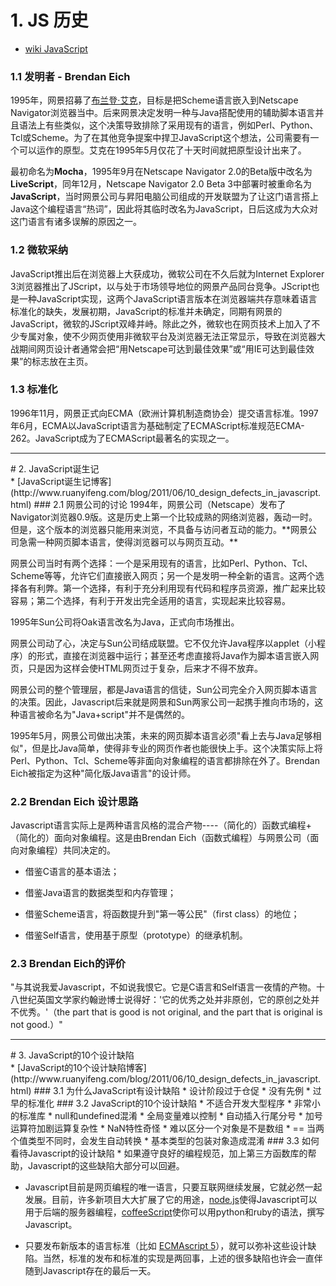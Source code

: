 # 1. JS 历史
* [wiki JavaScript](https://zh.wikipedia.org/wiki/JavaScript#%E5%8E%86%E5%8F%B2)
### 1.1 发明者 - Brendan Eich
1995年，网景招募了[布兰登·艾克](https://zh.wikipedia.org/wiki/%E5%B8%83%E8%98%AD%E7%99%BB%C2%B7%E8%89%BE%E5%85%8B)，目标是把Scheme语言嵌入到Netscape Navigator浏览器当中。后来网景决定发明一种与Java搭配使用的辅助脚本语言并且语法上有些类似，这个决策导致排除了采用现有的语言，例如Perl、Python、Tcl或Scheme。为了在其他竞争提案中捍卫JavaScript这个想法，公司需要有一个可以运作的原型。艾克在1995年5月仅花了十天时间就把原型设计出来了。

最初命名为**Mocha**，1995年9月在Netscape Navigator 2.0的Beta版中改名为**LiveScript**，同年12月，Netscape Navigator 2.0 Beta 3中部署时被重命名为**JavaScript**，当时网景公司与昇阳电脑公司组成的开发联盟为了让这门语言搭上Java这个编程语言“热词”，因此将其临时改名为JavaScript，日后这成为大众对这门语言有诸多误解的原因之一。
### 1.2 微软采纳
JavaScript推出后在浏览器上大获成功，微软公司在不久后就为Internet Explorer 3浏览器推出了JScript，以与处于市场领导地位的网景产品同台竞争。JScript也是一种JavaScript实现，这两个JavaScript语言版本在浏览器端共存意味着语言标准化的缺失，发展初期，JavaScript的标准并未确定，同期有网景的JavaScript，微软的JScript双峰并峙。除此之外，微软也在网页技术上加入了不少专属对象，使不少网页使用非微软平台及浏览器无法正常显示，导致在浏览器大战期间网页设计者通常会把“用Netscape可达到最佳效果”或“用IE可达到最佳效果”的标志放在主页。
### 1.3 标准化
1996年11月，网景正式向ECMA（欧洲计算机制造商协会）提交语言标准。1997年6月，ECMA以JavaScript语言为基础制定了ECMAScript标准规范ECMA-262。JavaScript成为了ECMAScript最著名的实现之一。

<hr>
# 2. JavaScript诞生记
<br>
* [JavaScript诞生记博客](http://www.ruanyifeng.com/blog/2011/06/10_design_defects_in_javascript.html)
### 2.1 网景公司的讨论
1994年，网景公司（Netscape）发布了Navigator浏览器0.9版。这是历史上第一个比较成熟的网络浏览器，轰动一时。但是，这个版本的浏览器只能用来浏览，不具备与访问者互动的能力。**网景公司急需一种网页脚本语言，使得浏览器可以与网页互动。**

网景公司当时有两个选择：一个是采用现有的语言，比如Perl、Python、Tcl、Scheme等等，允许它们直接嵌入网页；另一个是发明一种全新的语言。这两个选择各有利弊。第一个选择，有利于充分利用现有代码和程序员资源，推广起来比较容易；第二个选择，有利于开发出完全适用的语言，实现起来比较容易。

1995年Sun公司将Oak语言改名为Java，正式向市场推出。

网景公司动了心，决定与Sun公司结成联盟。它不仅允许Java程序以applet（小程序）的形式，直接在浏览器中运行；甚至还考虑直接将Java作为脚本语言嵌入网页，只是因为这样会使HTML网页过于复杂，后来才不得不放弃。

网景公司的整个管理层，都是Java语言的信徒，Sun公司完全介入网页脚本语言的决策。因此，Javascript后来就是网景和Sun两家公司一起携手推向市场的，这种语言被命名为"Java+script"并不是偶然的。

1995年5月，网景公司做出决策，未来的网页脚本语言必须"看上去与Java足够相似"，但是比Java简单，使得非专业的网页作者也能很快上手。这个决策实际上将Perl、Python、Tcl、Scheme等非面向对象编程的语言都排除在外了。Brendan Eich被指定为这种"简化版Java语言"的设计师。
### 2.2 Brendan Eich 设计思路
Javascript语言实际上是两种语言风格的混合产物----（简化的）函数式编程+（简化的）面向对象编程。这是由Brendan Eich（函数式编程）与网景公司（面向对象编程）共同决定的。
* 借鉴C语言的基本语法；

* 借鉴Java语言的数据类型和内存管理；

* 借鉴Scheme语言，将函数提升到"第一等公民"（first class）的地位；

* 借鉴Self语言，使用基于原型（prototype）的继承机制。
### 2.3 Brendan Eich的评价
"与其说我爱Javascript，不如说我恨它。它是C语言和Self语言一夜情的产物。十八世纪英国文学家约翰逊博士说得好：'它的优秀之处并非原创，它的原创之处并不优秀。'（the part that is good is not original, and the part that is original is not good.）"

<hr>
# 3. JavaScript的10个设计缺陷
<br>
* [JavaScript的10个设计缺陷博客](http://www.ruanyifeng.com/blog/2011/06/10_design_defects_in_javascript.html)
### 3.1 为什么JavaScript有设计缺陷
* 设计阶段过于仓促
* 没有先例
* 过早的标准化
### 3.2 JavaScript的10个设计缺陷
* 不适合开发大型程序
* 非常小的标准库
* null和undefined混淆
* 全局变量难以控制
* 自动插入行尾分号
* 加号运算符加剧运算复杂性
* NaN特性奇怪
* 难以区分一个对象是不是数组
* == 当两个值类型不同时，会发生自动转换
* 基本类型的包装对象造成混淆
### 3.3 如何看待Javascript的设计缺陷
* 如果遵守良好的编程规范，加上第三方函数库的帮助，Javascript的这些缺陷大部分可以回避。

 * Javascript目前是网页编程的唯一语言，只要互联网继续发展，它就必然一起发展。目前，许多新项目大大扩展了它的用途，[node.js](http://nodejs.org/)使得Javascript可以用于后端的服务器编程，[coffeeScript](http://jashkenas.github.com/coffee-script/)使你可以用python和ruby的语法，撰写Javascript。

* 只要发布新版本的语言标准（比如 [ECMAscript 5](http://www.ecma-international.org/publications/standards/Ecma-262.htm)），就可以弥补这些设计缺陷。当然，标准的发布和标准的实现是两回事，上述的很多缺陷也许会一直伴随到Javascript存在的最后一天。




